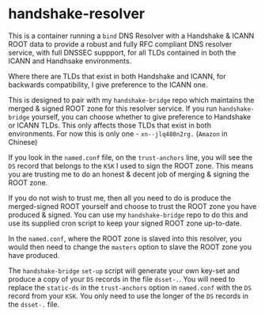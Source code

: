 # handshake-resolver
This is a container running a `bind` DNS Resolver with a Handshake &amp; ICANN ROOT data to
provide a robust and fully RFC compliant DNS resolver service, with full DNSSEC suppport, for
all TLDs contained in both the ICANN and Handhsake environments.

Where there are TLDs that exist in both Handshake and ICANN, for backwards compatibility, I give
preference to the ICANN one.

This is designed to pair with my `handshake-bridge` repo which maintains the merged & signed ROOT
zone for this resolver service. If you run `handshake-bridge` yourself, you
can choose whether to give preference to Handshake or ICANN TLDs. This only affects those 
TLDs that exist in both environments. For now this is only one - `xn--jlq480n2rg.` (`Amazon` in Chinese)

If you look in the `named.conf` file, on the `trust-anchors` line, you will see the `DS` record that belongs to the `KSK`
I used to sign the ROOT zone. This means you are trusting me to do an honest & decent job of merging & signing
the ROOT zone.

If you do not wish to trust me, then all you need to do is produce the merged-signed ROOT
yourself and choose to trust the ROOT zone you have produced & signed. You can use my
`handshake-bridge` repo to do this and use its supplied cron script to keep your signed ROOT zone up-to-date.

In the `named.conf`, where the ROOT zone is slaved into this resolver, you would then need to change the
`masters` option to slave the ROOT zone you have produced.

The `handshake-bridge` `set-up` script will generate your own key-set and produce a copy of your `DS` records
in the file `dsset-.`. You will need to replace the `static-ds` in the `trust-anchors` option in `named.conf`
with the `DS` record from your `KSK`. You only need to use the longer of the `DS` records in the `dsset-.` file.
